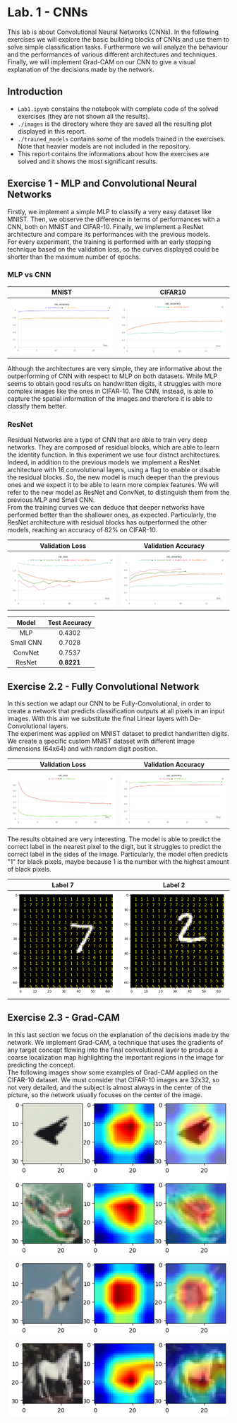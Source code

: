 # Lab. 1 - CNNs
This lab is about Convolutional Neural Networks (CNNs). In the following exercises we will explore the basic building blocks of CNNs and use them to solve simple classification tasks. Furthermore we will analyze the behaviour and the performances of various different architectures and techniques. Finally, we will implement Grad-CAM on our CNN to give a visual explanation of the decisions made by the network.

## Introduction
- `Lab1.ipynb` constains the notebook with complete code of the solved exercises (they are not shown all the results).
- `./images` is the directory where they are saved all the resulting plot displayed in this report.  
- `./trained_models` contains some of the models trained in the exercises. Note that heavier models are not included in the repository.  
- This report contains the informations about how the exercises are solved and it shows the most significant results.

## Exercise 1 - MLP and Convolutional Neural Networks
Firstly, we implement a simple MLP to classify a very easy dataset like MNIST. 
Then, we observe the difference in terms of performances with a CNN, both on MNIST and CIFAR-10.
Finally, we implement a ResNet architecture and compare its performances with the previous models.  
For every experiment, the training is performed with an early stopping technique based on the validation loss, so the curves displayed could be shorter than the maximum number of epochs.

### MLP vs CNN
 MNIST |   CIFAR10 |
|:-----------------------------:|:----------------------------:|
|![](images/acc_mnist.png)  |  ![](images/curves_cifar_no_resnet.png)  

Although the architectures are very simple, they are informative about the outperforming of CNN with respect to MLP on both datasets. While MLP seems to obtain good results on handwritten digits, it struggles with more complex images like the ones in CIFAR-10. The CNN, instead, is able to capture the spatial information of the images and therefore it is able to classify them better.  

### ResNet
Residual Networks are a type of CNN that are able to train very deep networks. They are composed of residual blocks, which are able to learn the identity function.
In this experiment we use four distnct architectures. Indeed, in addition to the previous models we implement a ResNet architecture with 16 convolutional layers, using a flag to enable or disable the residual blocks. So, the new model is much deeper than the previous ones and we expect it to be able to learn more complex features.
We will refer to the new model as ResNet and ConvNet, to distinguish them from the previous MLP and Small CNN.  
From the training curves we can deduce that deeper networks have performed better than the shallower ones, as expected. Particularly, the ResNet architecture with residual blocks has outperformed the other models, reaching an accuracy of 82% on CIFAR-10.

 Validation Loss |   Validation Accuracy |
|:-----------------------------:|:----------------------------:|
|![](images/loss_cifar.png)  |  ![](images/acc_cifar.png) 

<div align="center">  

| Model | Test Accuracy |
|:-----------------------------:|:----------------------------:|
| MLP | 0.4302 |
| Small CNN | 0.7028 |
| ConvNet | 0.7537 |
| ResNet | **0.8221** |  

</div>

## Exercise 2.2 - Fully Convolutional Network
In this section we adapt our CNN to be Fully-Convolutional, in order to create a network that predicts classification outputs at all pixels in an input images. With this aim we substitute the final Linear layers with De-Convolutional layers.  
The experiment was applied on MNIST dataset to predict handwritten digits. We create a specific custom MNIST dataset with different image dimensions (64x64) and with random digit position.  

 Validation Loss    |  Validation Accuracy
|:-----------------------------:|:----------------------------:|
|![](images/loss_fcn.png)  |  ![](images/acc_fcn.png)  
 
The results obtained are very interesting. The model is able to predict the correct label in the nearest pixel to the digit, but it struggles to predict the correct label in the sides of the image. Particularly, the model often predicts "1" for black pixels, maybe because 1 is the number with the highest amount of black pixels.

Label 7     |  Label 2
|:-----------------------------:|:----------------------------:|
|![](images/fcn1.png)  |  ![](images/fcn2.png)  
 

## Exercise 2.3 - Grad-CAM
In this last section we focus on the explanation of the decisions made by the network. We implement Grad-CAM, a technique that uses the gradients of any target concept flowing into the final convolutional layer to produce a coarse localization map highlighting the important regions in the image for predicting the concept.  
The following images show some examples of Grad-CAM applied on the CIFAR-10 dataset. We must consider that CIFAR-10 images are 32x32, so not very detailed, and the subject is almost always in the center of the picture, so the network usually focuses on the center of the image.  
![](images/gradcam1.png)
![](images/gradcam2.png)
![](images/gradcam3.png)
![](images/gradcam4.png)

